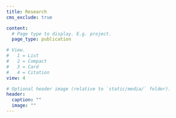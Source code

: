 ```yaml
---
title: Research
cms_exclude: true

content:
  # Page type to display. E.g. project.
  page_type: publication

# View.
#   1 = List
#   2 = Compact
#   3 = Card
#   4 = Citation
view: 4

# Optional header image (relative to `static/media/` folder).
header:
  caption: ""
  image: ""
---
```

